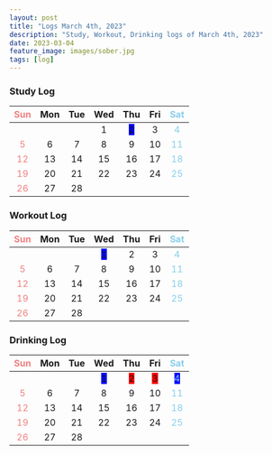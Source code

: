```yaml
---
layout: post
title: "Logs March 4th, 2023"
description: "Study, Workout, Drinking logs of March 4th, 2023"
date: 2023-03-04
feature_image: images/sober.jpg
tags: [log]
---
```


<style>
  table {
    text-align: center;
  }
  th:first-child { color: lightcoral }
  th:last-child { color: skyblue }
  td:first-child { color: lightcoral }
  td:last-child { color: skyblue }

    .good { background : blue }
    .bad { background : red }
</style>

### Study Log
|Sun|Mon|Tue|Wed|Thu|Fri|Sat|
|---|---|---|---|---|---|---|
||||1|<span class="good">2</span>|3|4|
|5|6|7|8|9|10|11|
|12|13|14|15|16|17|18|
|19|20|21|22|23|24|25|
|26|27|28|


### Workout Log
|Sun|Mon|Tue|Wed|Thu|Fri|Sat|
|---|---|---|---|---|---|---|
||||<span class="good">1</span>|2|3|4|
|5|6|7|8|9|10|11|
|12|13|14|15|16|17|18|
|19|20|21|22|23|24|25|
|26|27|28|


### Drinking Log
|Sun|Mon|Tue|Wed|Thu|Fri|Sat|
|---|---|---|---|---|---|---|
||||<span class="good">1</span>|<span class="bad">2</span>|<span class="bad">3</span>|<span class="good">4</span>|
|5|6|7|8|9|10|11|
|12|13|14|15|16|17|18|
|19|20|21|22|23|24|25|
|26|27|28|
